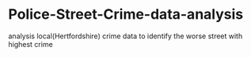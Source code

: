 # Police-Street-Crime-data-analysis
analysis local(Hertfordshire) crime data to identify the worse street with highest crime
